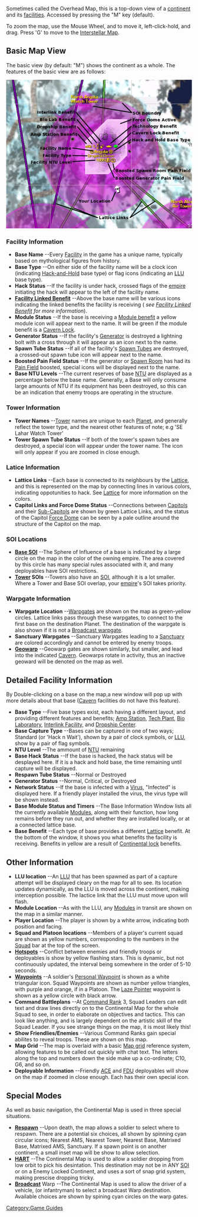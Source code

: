 Sometimes called the Overhead Map, this is a top-down view of a
[continent](continent.md) and its
[facilities](facilities.md). Accessed by pressing the "M" key
(default).

To zoom the map, use the Mouse Wheel, and to move it, left-click-hold,
and drag. Press 'G' to move to the [Interstellar
Map](Interstellar_Map.md).

## Basic Map View

The basic view (by default: "M") shows the continent as a whole. The
features of the basic view are as follows:

![](images/ContMapExp.jpg "ContMapExp.jpg")

### Facility Information

- **Base Name** --Every [Facility](Facilities.md) in the game
  has a unique name, typically based on mythological figures from
  history.
- **Base Type** --On either side of the facility name will be a clock
  icon (indicating [Hack-and-Hold](Hack-and-Hold.md) base
  type) or flag icons (indicating an [LLU](Lattice_Logic_Unit.md) base type).
- **Hack Status** --If the facility is under hack, crossed flags of
  the [empire](empire.md) initiating the hack will appear to
  the left of the facility name.
- **[Facility Linked Benefit](Facility_Linked_Benefit.md)**
  --Above the base name will be various icons indicating the linked
  benefits the facility is receiving (<i> see [Facility Linked
  Benefit](Facility_Linked_Benefit.md) for more
  information</i>).
- **Module Status** --If the base is receiving a [Module
  benefit](Module_benefit.md) a yellow module icon will appear
  next to the name. It will be green if the module benefit is a
  [Cavern Lock](Cavern_Lock.md).
- **Generator Status** --If the facility's
  [Generator](Generator.md) is destroyed a lightning bolt with
  a cross through it will appear as an icon next to the name.
- **Spawn Tube Status** --If all of the facility's [Spawn
  Tubes](Respawn_Tube.md) are destroyed, a crossed-out spawn
  tube icon will appear next to the name.
- **Boosted Pain Field Status** --If the generator or [Spawn
  Room](Spawn_Room.md) has had its [Pain
  Field](Pain_Field.md) boosted, special icons will be
  displayed next to the name.
- **Base NTU Levels** --The current reserves of base
  [NTU](NTU.md) are displayed as a percentage below the base
  name. Generally, a Base will only consume large amounts of NTU if
  its equipment has been destroyed, so this can be an indication that
  enemy troops are operating in the structure.

### Tower Information

- **Tower Names** --[Tower](Towers.md) names are unique to each
  [Planet](Planet.md), and generally reflect the tower type,
  and the nearest other features of note; e.g 'SE Lahar Watch Tower'
- **Tower Spawn Tube Status** --If both of the tower's spawn tubes are
  destroyed, a special icon will appear under the tower name. The icon
  will only appear if you are zoomed in close enough.

### Latice Information

- **Lattice Links** --Each base is connected to its neighbours by the
  [Lattice](Lattice.md), and this is represented on the map by
  connecting lines in various colors, indicating oppotunities to hack.
  See [Lattice](Lattice.md) for more information on the
  colors.
- **Capitol Links and Force Dome Status** --Connections between
  [Capitols](Capitol.md) and their
  [Sub-Capitols](Sub-Capitol.md) are shown by green Lattice
  Links, and the status of the Capitol [Force
  Dome](Force_Dome.md) can be seen by a pale outline around
  the structure of the Capitol on the map.

### SOI Locations

- **[Base SOI](Sphere_of_Influence.md)** --The Sphere of Influence of a base
  is indicated by a large circle on the map in the color of the owning
  empire. The area covered by this circle has many special rules
  associated with it, and many deployables have SOI restrictions.
- **[Tower](Towers.md) SOIs** --Towers also have an
  [SOI](Sphere_of_Influence.md), although it is a lot smaller. Where a Tower
  and Base SOI overlap, your [empire](empire.md)'s SOI takes
  priority.

### Warpgate Information

- **Warpgate Location** --[Warpgates](Warpgate.md) are shown
  on the map as green-yellow circles. Lattice links pass through these
  warpgates, to connect to the first base on the destination Planet.
  The destination of the warpgate is also shown if it is not a
  [Broadcast warpgate](Broadcast_warpgate.md).
- **Sanctuary Warpgates** --Sanctuary Warpgates leading to a
  [Sanctuary](Sanctuary.md) are colored accordingly and cannot
  be entered by enemy troops.
- **[Geowarp](Geowarp.md)** --Geowarp gates are shown
  similarly, but smaller, and lead into the indicated
  [Cavern](Caverns.md). Geowarps rotate in activity, thus an
  inactive geoward will be denoted on the map as well.

## Detailed Facility Information

By Double-clicking on a base on the map,a new window will pop up with
more details about that base ([Cavern](Caverns.md) facilities do
not have this feature).

- **Base Type** --Five base types exist, each having a different
  layout, and providing different features and benefits; [Amp
  Station](Amp_Station.md), [Tech
  Plant](Tech_Plant.md), [Bio
  Laboratory](Bio_Laboratory.md), [Interlink
  Facility](Interlink.md), and [Dropship
  Center](Dropship_Center.md).
- **Base Capture Type** --Bases can be captured in one of two ways;
  Standard (or 'Hack n Wait'), shown by a pair of clock symbols, or
  [LLU](Lattice_Logic_Unit.md), show by a pair of flag symbols.
- **NTU Level** --The ammount of [NTU](NTU.md) remaining
- **Base Hack Status** --If the base is hacked, the hack status will
  be desplayed here. If it is a hack and hold base, the time remaining
  until capture will be displayed.
- **Respawn Tube Status** --Normal or Destroyed
- **Generator Status** --Normal, Critical, or Destroyed
- **Network Status** --If the base is infected with a
  [Virus](Virus.md), "Infected" is displayed here. If a
  friendly player installed the virus, the virus type will be shown
  instead.
- **Base Module Status and Timers** --The Base Information Window
  lists all the currently available [Modules](Modules.md),
  along with their function, how long remains before they run out, and
  whether they are installed locally, or at a connected lattice base.
- **Base Benefit** --Each type of base provides a different
  [Lattice](Lattice.md) benefit. At the bottom of the window,
  it shows you what benefits the facility is receiving. Benefits in
  yellow are a result of [Continental
  lock](Continental_lock.md) benefits.

## Other Information

- **LLU location** --An [LLU](Lattice_Logic_Unit.md) that has been spawned as
  part of a capture attempt will be displayed cleary on the map for
  all to see. Its location updates dynamically, as the LLU is moved
  across the continent, making interception possible. The lactice link
  that the LLU must move upon will flash.
- **Module Location** --As with the LLU, any
  [Modules](Module.md) in transit are shown on the map in a
  similar manner.
- **Player Location** --The player is shown by a white arrow,
  indicating both position and facing.
- **Squad and Platoon locations** --Members of a player's current
  squad are shown as yellow numbers, corresponding to the numbers in
  the [Squad](Squad.md) bar at the top of the screen.
- **[Hotspots](Hotspot.md)** --Conflict between enemies and
  friendly troops or deployables is show by yellow flashing stars.
  This is dynamic, but not continuously updated, the interval being
  somewhere in the order of 5-10 seconds.
- **[Waypoints](Waypoint.md)** --A soldier's [Personal
  Waypoint](Personal_Waypoint.md) is shown as a white
  triangular icon. Squad Waypoints are shown as number yellow
  triangles, with purple and orange, if in a Platoon. The [Laze
  Pointer](Laze_Pointer.md) waypoint is shown as a yellow
  circle with black arrow.
- **Command Battleplans** --At [Command Rank](Command_Rank.md)
  3, Squad Leaders can edit text and draw lines directly on to the
  Continental Map for the whole Squad to see, in order to elaborate on
  objectives and tactics. This can look like anything, and is largely
  dependent on the artistic skill of the Squad Leader. If you see
  strange things on the map, it is most likely this!
- **Show Friendlies/Enemies** --Various Command Ranks gain special
  abilites to reveal troops. These are shown on this map.
- **Map Grid** --The map is overlaid with a basic [Map
  grid](Map_grid.md) reference system, allowing features to be
  called out quickly with chat text. The letters along the top and
  numbers down the side make up a co-ordinate; C10, G6, and so on.
- **Deployable Information** --Friendly [ACE](Adaptive_Construction_Engine.md) and
  [FDU](FDU.md) deployables will show on the map if zoomed in
  close enough. Each has their own special icon.

## Special Modes

As well as basic navigation, the Continental Map is used in three
special situations.

- **[Respawn](Respawn.md)** --Upon death, the map allows a
  soldier to select where to respawn. There are a potential six
  choices, all shown by spinning cyan circular icons; Nearest AMS,
  Nearest Tower, Nearest Base, Matrixed Base, Matrixed AMS, Sanctuary.
  If a spawn point is on another continent, a small inset map will be
  show to allow selection.
- **[HART](HART.md)** --The Continental Map is used to allow a
  soldier dropping from low orbit to pick his desintation. This
  destination may not be in ANY [SOI](Sphere_of_Influence.md) or on a Enemy
  Locked Continent, and uses a sort of snap grid system, making
  prescise dropping tricky.
- **[Broadcast](Broadcast.md)** Warp --The Continental Map is
  used to allow the driver of a vehicle, (or infantryman) to select a
  broadcast Warp destination. Available choices are shown by spining
  cyan circles on the warp gates.

[Category:Game Guides](Category:Game_Guides.md)
